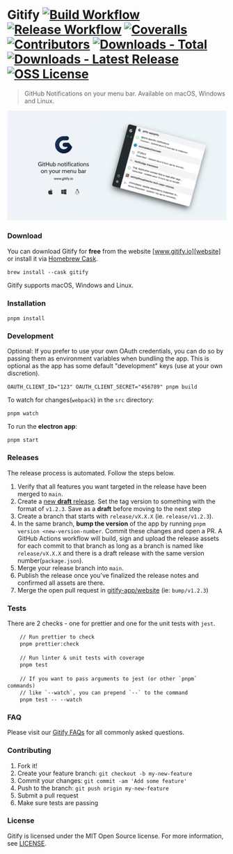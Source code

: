 # Gitify [![Build Workflow][build-workflow-image]][github-actions] [![Release Workflow][release-workflow-image]][github-actions] [![Coveralls][coveralls-image]][coveralls] [![Contributors][contributors-image]][github] [![Downloads - Total][downloads-total-image]][website] [![Downloads - Latest Release][downloads-latest-image]][website] [![OSS License][license-badge]][license]

> GitHub Notifications on your menu bar. Available on macOS, Windows and Linux.

![Gitify](assets/images/press.png)

### Download

You can download Gitify for **free** from the website [www.gitify.io][website] or install it via [Homebrew Cask][brew].

```shell
brew install --cask gitify
```

Gitify supports macOS, Windows and Linux.

### Installation

    pnpm install

### Development

Optional: If you prefer to use your own OAuth credentials, you can do so by passing them as environment variables when bundling the app. This is optional as the app has some default "development" keys (use at your own discretion).

    OAUTH_CLIENT_ID="123" OAUTH_CLIENT_SECRET="456789" pnpm build

To watch for changes(`webpack`) in the `src` directory:

    pnpm watch

To run the **electron app**:

    pnpm start

### Releases

The release process is automated. Follow the steps below.

1. Verify that all features you want targeted in the release have been merged to `main`.
2. Create a [new **draft** release][new-release]. Set the tag version to something with the format of `v1.2.3`. Save as a **draft** before moving to the next step
3. Create a branch that starts with `release/vX.X.X` (ie. `release/v1.2.3`).
4. In the same branch, **bump the version** of the app by running `pnpm version <new-version-number`. Commit these changes and open a PR. A GitHub Actions workflow will build, sign and upload the release assets for each commit to that branch as long as a branch is named like `release/vX.X.X` and there is a draft release with the same version number(`package.json`).
5. Merge your release branch into `main`.
6. Publish the release once you've finalized the release notes and confirmed all assets are there.
7. Merge the open pull request in [gitify-app/website](https://github.com/gitify-app/website/pulls) (ie: `bump/v1.2.3`)

### Tests

There are 2 checks - one for prettier and one for the unit tests with `jest`.

```
    // Run prettier to check
    pnpm prettier:check

    // Run linter & unit tests with coverage
    pnpm test

    // If you want to pass arguments to jest (or other `pnpm` commands)
    // like `--watch`, you can prepend `--` to the command
    pnpm test -- --watch
```

### FAQ

Please visit our [Gitify FAQs][faqs] for all commonly asked questions.

### Contributing

1. Fork it!
2. Create your feature branch: `git checkout -b my-new-feature`
3. Commit your changes: `git commit -am 'Add some feature'`
4. Push to the branch: `git push origin my-new-feature`
5. Submit a pull request
6. Make sure tests are passing

### License

Gitify is licensed under the MIT Open Source license. For more information, see [LICENSE](LICENSE).

[website]: https://www.gitify.io
[faqs]: https://www.gitify.io/faqs
[github]: https://github.com/gitify-app/gitify
[github-website]: https://github.com/gitify-app/website
[new-release]: https://github.com/gitify-app/gitify/releases/new
[github-actions]: https://github.com/gitify-app/gitify/actions
[brew]: http://brew.sh/
[coveralls]: https://coveralls.io/github/gitify-app/gitify
[coveralls-image]: https://coveralls.io/repos/github/gitify-app/gitify/badge.svg
[build-workflow-image]: https://github.com/gitify-app/gitify/actions/workflows/build-app.yml/badge.svg
[release-workflow-image]: https://github.com/gitify-app/gitify/actions/workflows/release.yml/badge.svg
[downloads-total-image]: https://img.shields.io/github/downloads/gitify-app/gitify/total?label=downloads@all
[downloads-latest-image]: https://img.shields.io/github/downloads/gitify-app/gitify/latest/total
[contributors-image]: https://img.shields.io/github/contributors/gitify-app/gitify
[license]: LICENSE
[license-badge]: https://img.shields.io/github/license/gitify-app/gitify
